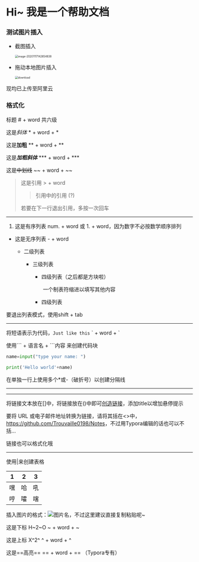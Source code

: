 # 	Hi~ 我是一个帮助文档

### 测试图片插入

- 截图插入

  <img src="https://trou.oss-cn-shanghai.aliyuncs.com/img/image-20201117142654838.png" alt="image-20201117142654838" style="zoom:50%;" />

- 拖动本地图片插入

  <img src="https://trou.oss-cn-shanghai.aliyuncs.com/img/download.png" alt="download" style="zoom:50%;" />
  
  

现均已上传至阿里云

### 格式化

标题	# + word	共六级

这是*斜体*	* + word + *

这是**加粗**	** + word + **

这是***加粗斜体***	\*\*\* + word + \*\*\*

这是~~中划线~~	\~\~ + word + \~\~

> 这是引用	\> + word
>
> > 引用中的引用 (?)
>
> 若要在下一行退出引用，多按一次回车 

-----

1. 这是有序列表	num. + word 或 1. + word，因为数字不必按数学顺序排列

- 这是无序列表	- + word

  - 二级列表

    - 三级列表

      - 四级列表（之后都是方块啦）

        ​	一个制表符缩进以填写其他内容

      - 四级列表

要退出列表模式，使用shift + tab

-----

将短语表示为代码，`Just like this`	\` + word + \`	

使用\`\`\` + 语言名 + \`\`\`内容 来创建代码块

```py
name=input("type your name: ")

print('Hello world'+name)
```

在单独一行上使用多个*或-（破折号）以创建分隔线

********

--------------

将链接文本放在[]中，将链接放在()中即可[创造链接](www.trouvaille0198.top "A mysterious website")，添加title以增加悬停提示

要将 URL 或电子邮件地址转换为链接，请将其括在<>中，<https://github.com/Trouvaille0198/Notes>，不过用Typora编辑的话也可以不括...

链接也可以格式化哦

-----

使用|来创建表格

| 1    | 2    | 3    |
| ---- | ---- | ---- |
| 嘿   | 哈   | 吼   |
| 哼   | 嚯   | 嗐   |

插入图片的格式：![图片名](图片路径或链接)，不过这里建议直接复制粘贴呢~

这是下标 H~2~O	\~ + word + \~

这是上标 X^2^	\^ + word + \^

这是==高亮==	\=\= + word + \=\= （Typora专有）

